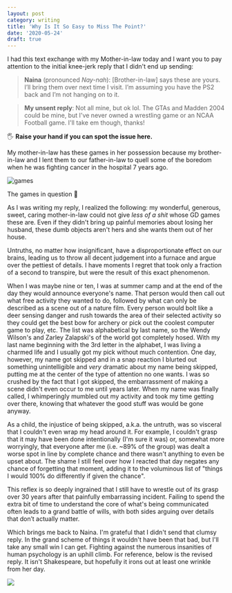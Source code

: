 ```yaml
---
layout: post
category: writing
title: 'Why Is It So Easy to Miss The Point?'
date: '2020-05-24'
draft: true
---
```


I had this text exchange with my Mother-in-law today and I want you to pay attention to the initial knee-jerk reply that I didn't end up sending:

> **Naina** (pronounced _Nay-nah_): [Brother-in-law] says these are yours. I’ll bring them over next time I visit. I’m assuming you have the PS2 back and I’m not hanging on to it.

> **My unsent reply**: Not all mine, but ok lol. The GTAs and Madden 2004 could be mine, but I've never owned a wrestling game or an NCAA Football game. I'll take em though, thanks!

🖐 **Raise your hand if you can spot the issue here.**

<!--more-->

My mother-in-law has these games in her possession because my brother-in-law and I lent them to our father-in-law to quell some of the boredom when he was fighting cancer in the hospital 7 years ago.

![games](/assets/img/posts/naina-1.jpg)

<p class="caption">The games in question 🧐</p>

As I was writing my reply, I realized the following: my wonderful, generous, sweet, caring mother-in-law could not give _less of a shit_ whose GD games these are. Even if they didn't bring up painful memories about losing her husband, these dumb objects aren't hers and she wants them out of her house.

Untruths, no matter how insignificant, have a disproportionate effect on our brains, leading us to throw all decent judgement into a furnace and argue over the pettiest of details. I have moments I regret that took only a fraction of a second to transpire, but were the result of this exact phenomenon.

When I was maybe nine or ten, I was at summer camp and at the end of the day they would announce everyone's name. That person would then call out what free activity they wanted to do, followed by what can only be described as a scene out of a nature film. Every person would bolt like a deer sensing danger and rush towards the area of their selected activity so they could get the best bow for archery or pick out the coolest computer game to play, etc. The list was alphabetical by last name, so the Wendy Wilson's and Zarley Zalapski's of the world got completely hosed. With my last name beginning with the 3rd letter in the alphabet, I was living a charmed life and I usually got my pick without much contention. One day, however, my name got skipped and in a snap reaction I blurted out something unintelligible and _very_ dramatic about my name being skipped, putting me at the center of the type of attention no one wants. I was so crushed by the fact that I got skipped, the embarrassment of making a scene didn't even occur to me until years later. When my name was finally called, I whimperingly mumbled out my activity and took my time getting over there, knowing that whatever the good stuff was would be gone anyway.

As a child, the injustice of being skipped, a.k.a. the untruth, was so visceral that I couldn't even wrap my head around it. For example, I couldn't grasp that it may have been done intentionally (I'm sure it was) or, somewhat more worryingly, that everyone after me (i.e. ~89% of the group) was dealt a worse spot in line by complete chance and there wasn't anything to even be upset about. The shame I still feel over how I reacted that day negates any chance of forgetting that moment, adding it to the voluminous list of "things I would 100% do differently if given the chance".

This reflex is so deeply ingrained that I still have to wrestle out of its grasp over 30 years after that painfully embarrassing incident. Failing to spend the extra bit of time to understand the core of what's being communicated often leads to a grand battle of wills, with both sides arguing over details that don’t actually matter.

Which brings me back to Naina. I'm grateful that I didn't send that clumsy reply. In the grand scheme of things it wouldn't have been that bad, but I'll take any small win I can get. Fighting against the numerous insanities of human psychology is an uphill climb. For reference, below is the revised reply. It isn't Shakespeare, but hopefully it irons out at least one wrinkle from her day.

<img class="container-bg on-white" src="/assets/img/posts/naina-2.jpg" />